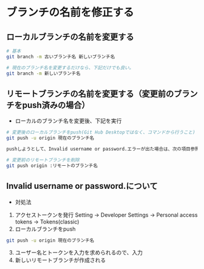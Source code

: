 # ブランチの名前を修正する

## ローカルブランチの名前を変更する
```sh
# 基本
git branch -m 古いブランチ名 新しいブランチ名

# 現在のブランチ名を変更するだけなら、下記だけでも良い。
git branch -m 新しいブランチ名
```

## リモートブランチの名前を変更する（変更前のブランチをpush済みの場合）
- ローカルのブランチ名を変更後、下記を実行
```sh
# 変更後のローカルブランチをpush(Git Hub Desktopではなく、コマンドから行うこと)
git push -u origin 現在のブランチ名

pushしようとして、Invalid username or password.エラーが出た場合は、次の項目参照

# 変更前のリモートブランチを削除
git push origin :リモートのブランチ名
```

## Invalid username or password.について
- 対処法
1. アクセストークンを発行
Setting → Developer Settings → Personal access tokens → Tokens(classic)
2. ローカルブランチをpush
```sh
git push -u origin 現在のブランチ名
```
3. ユーザー名とトークンを入力を求められるので、入力
4. 新しいリモートブランチが作成される